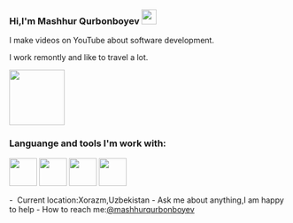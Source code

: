 ### Hi,I'm Mashhur Qurbonboyev <img src="https://media.giphy.com/media/hvRJCLFzcasrR4ia7z/giphy.gif" width="27px">

I make videos on YouTube about software development.<br>

I work remontly and like to travel a lot.

<a href="https://www.youtobe.com/azizbekkhabibullaev">
 <img src="https://logolook.net/wp-content/uploads/2021/06/Youtube-Logo.png" width="100px">
</a>


### Languange and tools I'm work with:
<code><img src="https://cdn-icons-png.flaticon.com/512/5968/5968267.png" width="50px"></code>
<code><img src="https://w7.pngwing.com/pngs/696/424/png-transparent-logo-css-css3.png" width="50px"></code>
<code><img src="[https://brandslogos.com/wp-content/uploads/thumbs/react-logo-vector-1.svg](https://www.freepnglogos.com/uploads/php-logo-png/php-logo-png-transparent-images-download-clip-6.png)" width="50px"></code>
<code><img src="[https://i0.wp.com/css-tricks.com/wp-content/uploads/2022/01/node-js-logo.png?fit=1200%2C600&ssl=1](https://www.liblogo.com/img-logo/yi3964y40d-yii-logo-yii2-package-koolreport.png)" width="50px"></code>


-&nbsp; Current location:Xorazm,Uzbekistan
-&nbsp;Ask me about anything,I am happy to help
-&nbsp;How to reach me:[@mashhurqurbonboyev](https://instagram.com/misha_007)
